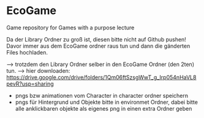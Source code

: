 # EcoGame
 Game repository for Games with a purpose lecture

 Da der Library Ordner zu groß ist, diesen bitte nicht auf Github pushen!
 Davor immer aus dem EcoGame ordner raus tun und dann die gänderten Files hochladen.

 --> trotzdem den Library Ordner selber in den EcoGame Ordner (den 2ten) tun.
 --> hier downloaden: https://drive.google.com/drive/folders/1Qm06ftSzsgWwT_g_Irp054nHaVL8pevR?usp=sharing

- pngs bzw animationen vom Character in character ordner speichern
- pngs für Hintergrund und Objekte bitte in environmet Ordner, dabei bitte alle anklickbaren objekte als eigenes png in einen extra Ordner geben
